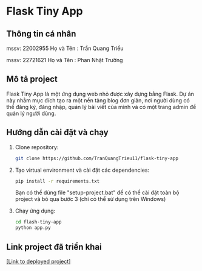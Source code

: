 # Flask Tiny App

## Thông tin cá nhân
mssv: 22002955
Họ và Tên : Trần Quang Triều

mssv: 22721621
Họ và Tên : Phan Nhật Trường

## Mô tả project
Flask Tiny App là một ứng dụng web nhỏ được xây dựng bằng Flask. Dự án này nhằm mục đích tạo ra một nền tảng blog đơn giản, nơi người dùng có thể đăng ký, đăng nhập, quản lý bài viết của mình và có một trang admin để quản lý người dùng.

## Hướng dẫn cài đặt và chạy
1. Clone repository:
    ```bash
    git clone https://github.com/TranQuangTrieu11/flask-tiny-app
    ```

2. Tạo virtual environment và cài đặt các dependencies:
    ```bash
    pip install -r requirements.txt
    ```
    Bạn có thể dùng file "setup-project.bat" để có thể cài đặt toàn bộ project và bỏ qua bước 3 (chỉ có thể sử dụng trên Windows)

3. Chạy ứng dụng:
    ```bash
    cd flash-tiny-app
    python app.py
    ```

## Link project đã triển khai
[[Link to deployed project]](https://github.com/TranQuangTrieu11/flask-tiny-app)
